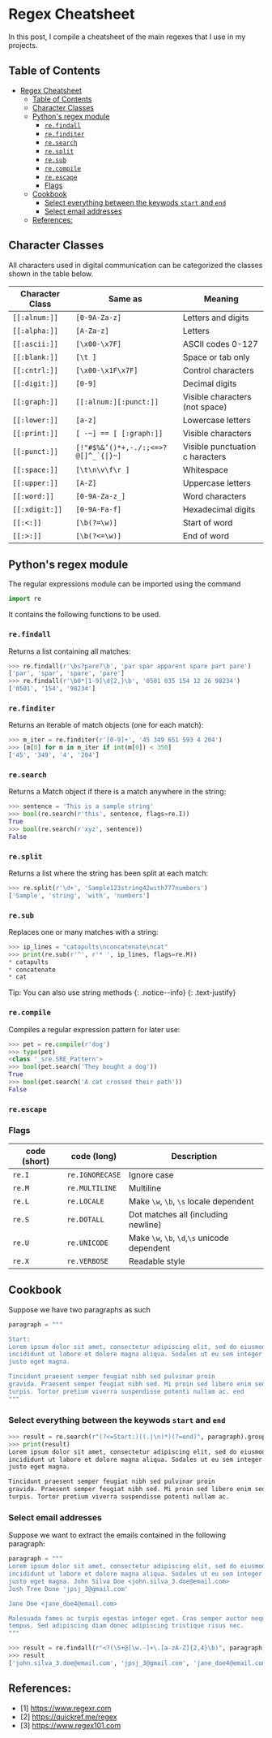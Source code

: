 # Regex Cheatsheet

In this post, I compile a cheatsheet of the main regexes that I use in my projects.

## Table of Contents

- [Regex Cheatsheet](#regex-cheatsheet)
  - [Table of Contents](#table-of-contents)
  - [Character Classes](#character-classes)
  - [Python's regex module](#pythons-regex-module)
    - [`re.findall`](#refindall)
    - [`re.finditer`](#refinditer)
    - [`re.search`](#research)
    - [`re.split`](#resplit)
    - [`re.sub`](#resub)
    - [`re.compile`](#recompile)
    - [`re.escape`](#reescape)
    - [Flags](#flags)
  - [Cookbook](#cookbook)
    - [Select everything between the keywods `start` and `end`](#select-everything-between-the-keywods-start-and-end)
    - [Select email addresses](#select-email-addresses)
  - [References:](#references)

## Character Classes

All characters used in digital communication can be categorized the classes shown in the table below.

| Character Class 	| Same as 	                            | Meaning |
| ----------------- | ------------------------------------- | ------- |
| `[[:alnum:]]` 	| `[0-9A-Za-z]` 	                    | Letters and digits |
| `[[:alpha:]]` 	| `[A-Za-z]` 	                        | Letters |
| `[[:ascii:]]` 	| `[\x00-\x7F]` 	                    | ASCII codes 0-127 |
| `[[:blank:]]` 	| `[\t ] `	                            | Space or tab only |
| `[[:cntrl:]]` 	| `[\x00-\x1F\x7F]` 	                | Control characters |
| `[[:digit:]]` 	| `[0-9]` 	                            | Decimal digits |
| `[[:graph:]]` 	| `[[:alnum:][:punct:]] `	            | Visible characters (not space) |
| `[[:lower:]]` 	| `[a-z]` 	                            | Lowercase letters |
| `[[:print:]]` 	| `[ -~] == [ [:graph:]] `              | Visible characters |
| `[[:punct:]]`     | ``[!"#$%&’()*+,-./:;<=>?@[]^_`{\|}~]``| Visible punctuation c haracters |
| `[[:space:]]` 	| `[\t\n\v\f\r ] `	                    | Whitespace |
| `[[:upper:]]` 	| `[A-Z]` 	                            | Uppercase letters |
| `[[:word:]]` 	    | `[0-9A-Za-z_]` 	                    | Word characters |
| `[[:xdigit:]]`    | `[0-9A-Fa-f]` 	                    | Hexadecimal digits |
| `[[:<:]]` 	    | `[\b(?=\w)] `	                        | Start of word |
| `[[:>:]]` 	    | `[\b(?<=\w)] `	                    | End of word |

## Python's regex module

The regular expressions module can be imported using the command

```python
import re
```

It contains the following functions to be used.

### `re.findall`

Returns a list containing all matches:
```python
>>> re.findall(r'\bs?pare?\b', 'par spar apparent spare part pare')
['par', 'spar', 'spare', 'pare']
>>> re.findall(r'\b0*[1-9]\d{2,}\b', '0501 035 154 12 26 98234')
['0501', '154', '98234']
```

### `re.finditer` 

Returns an iterable of match objects (one for each match):
```python
>>> m_iter = re.finditer(r'[0-9]+', '45 349 651 593 4 204')
>>> [m[0] for m in m_iter if int(m[0]) < 350]
['45', '349', '4', '204']
```

### `re.search`
Returns a Match object if there is a match anywhere in the string:
```python
>>> sentence = 'This is a sample string'
>>> bool(re.search(r'this', sentence, flags=re.I))
True
>>> bool(re.search(r'xyz', sentence))
False
```

### `re.split`
Returns a list where the string has been split at each match:
```python
>>> re.split(r'\d+', 'Sample123string42with777numbers')
['Sample', 'string', 'with', 'numbers']
```

### `re.sub`
Replaces one or many matches with a string:
```python
>>> ip_lines = "catapults\nconcatenate\ncat"
>>> print(re.sub(r'^', r'* ', ip_lines, flags=re.M))
* catapults
* concatenate
* cat
```

Tip: You can also use string methods {: .notice--info} {: .text-justify}

### `re.compile`
Compiles a regular expression pattern for later use:
```python
>>> pet = re.compile(r'dog')
>>> type(pet)
<class '_sre.SRE_Pattern'>
>>> bool(pet.search('They bought a dog'))
True
>>> bool(pet.search('A cat crossed their path'))
False
```

### `re.escape`

### Flags

|code (short)|code (long)|Description|
|------------|-----------|-----------|
| `re.I`  | `re.IGNORECASE` |	Ignore case |
| `re.M` | `re.MULTILINE`  |	Multiline |
| `re.L` | `re.LOCALE`     |	Make `\w`, `\b`, `\s` locale dependent |
| `re.S` | `re.DOTALL`     |	Dot matches all (including newline) |
| `re.U` | `re.UNICODE`    |	Make `\w`, `\b`, `\d`,`\s` unicode dependent |
| `re.X` | `re.VERBOSE`    |	Readable style |

## Cookbook

Suppose we have two paragraphs as such

```python
paragraph = """

Start: 
Lorem ipsum dolor sit amet, consectetur adipiscing elit, sed do eiusmod tempor 
incididunt ut labore et dolore magna aliqua. Sodales ut eu sem integer vitae 
justo eget magna. 

Tincidunt praesent semper feugiat nibh sed pulvinar proin 
gravida. Praesent semper feugiat nibh sed. Mi proin sed libero enim sed faucibus 
turpis. Tortor pretium viverra suspendisse potenti nullam ac. end
"""
```

### Select everything between the keywods `start` and `end`

```python
>>> result = re.search(r"(?<=Start:)((.|\n)*)(?=end)", paragraph).group()
>>> print(result)
Lorem ipsum dolor sit amet, consectetur adipiscing elit, sed do eiusmod tempor 
incididunt ut labore et dolore magna aliqua. Sodales ut eu sem integer vitae 
justo eget magna. 

Tincidunt praesent semper feugiat nibh sed pulvinar proin 
gravida. Praesent semper feugiat nibh sed. Mi proin sed libero enim sed faucibus 
turpis. Tortor pretium viverra suspendisse potenti nullam ac.
```

### Select email addresses

Suppose we want to extract the emails contained in the following paragraph:
```python
paragraph = """
Lorem ipsum dolor sit amet, consectetur adipiscing elit, sed do eiusmod tempor 
incididunt ut labore et dolore magna aliqua. Sodales ut eu sem integer vitae 
justo eget magna. John Silva Doe <john.silva_3.doe@email.com> 
Josh Tree Done 'jpsj_3@gmail.com'

Jane Doe <jane_doe4@email.com>

Malesuada fames ac turpis egestas integer eget. Cras semper auctor neque vitae 
tempus. Sed adipiscing diam donec adipiscing tristique risus nec. 
"""
```

```python
>>> result = re.findall(r"<?(\S+@[\w.-]+\.[a-zA-Z]{2,4}\b)", paragraph)
>>> result
['john.silva_3.doe@email.com', 'jpsj_3@gmail.com', 'jane_doe4@email.com']
```

## References:

* [1] https://www.regexr.com
* [2] https://quickref.me/regex
* [3] https://www.regex101.com